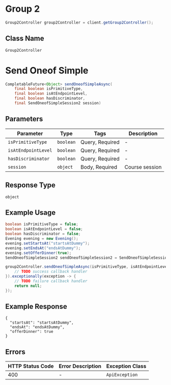 # Group 2

```java
Group2Controller group2Controller = client.getGroup2Controller();
```

## Class Name

`Group2Controller`


# Send Oneof Simple

```java
CompletableFuture<Object> sendOneofSimpleAsync(
    final boolean isPrimitiveType,
    final boolean isAtEndpointLevel,
    final boolean hasDiscriminator,
    final SendOneofSimpleSession2 session)
```

## Parameters

| Parameter | Type | Tags | Description |
|  --- | --- | --- | --- |
| `isPrimitiveType` | `boolean` | Query, Required | - |
| `isAtEndpointLevel` | `boolean` | Query, Required | - |
| `hasDiscriminator` | `boolean` | Query, Required | - |
| `session` | `object` | Body, Required | Course session |

## Response Type

`object`

## Example Usage

```java
boolean isPrimitiveType = false;
boolean isAtEndpointLevel = false;
boolean hasDiscriminator = false;
Evening evening = new Evening();
evening.setStartsAt("startsAtDummy");
evening.setEndsAt("endsAtDummy");
evening.setOfferDinner(true);
SendOneofSimpleSession2 sendOneofSimpleSession2 = SendOneofSimpleSession2.fromEvening(evening);

group2Controller.sendOneofSimpleAsync(isPrimitiveType, isAtEndpointLevel, hasDiscriminator, sendOneofSimpleSession2).thenAccept(result -> {
    // TODO success callback handler
}).exceptionally(exception -> {
    // TODO failure callback handler
    return null;
});
```

## Example Response

```
{
  "startsAt": "startsAtDummy",
  "endsAt": "endsAtDummy",
  "offerDinner": true
}
```

## Errors

| HTTP Status Code | Error Description | Exception Class |
|  --- | --- | --- |
| 400 | - | `ApiException` |

